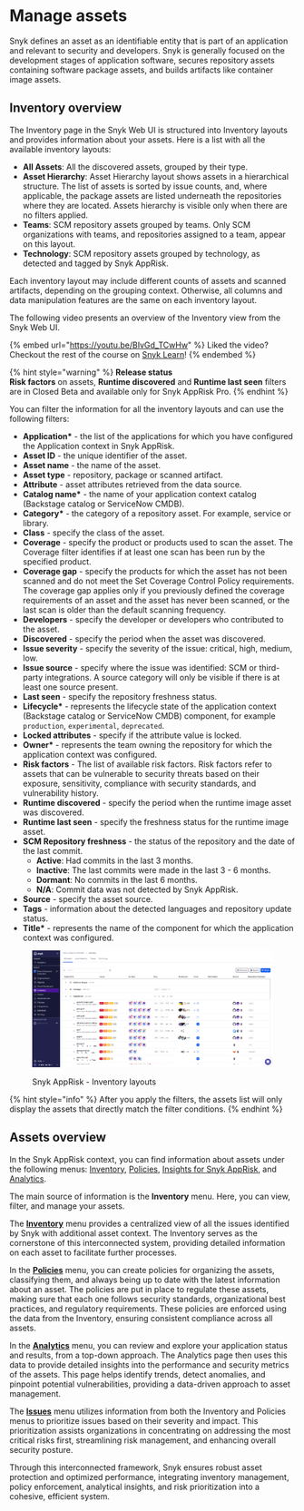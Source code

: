 # Manage assets

Snyk defines an asset as an identifiable entity that is part of an application and relevant to security and developers. Snyk is generally focused on the development stages of application software, secures repository assets containing software package assets, and builds artifacts like container image assets.

## Inventory overview

The Inventory page in the Snyk Web UI is structured into Inventory layouts and provides information about your assets. Here is a list with all the available inventory layouts:

* **All Assets**: All the discovered assets, grouped by their type.&#x20;
* **Asset Hierarchy**: Asset Hierarchy layout shows assets in a hierarchical structure. The list of assets is sorted by issue counts, and, where applicable, the package assets are listed underneath the repositories where they are located. Assets hierarchy is visible only when there are no filters applied.
* **Teams**: SCM repository assets grouped by teams. Only SCM organizations with teams, and repositories assigned to a team, appear on this layout.
* **Technology**: SCM repository assets grouped by technology, as detected and tagged by Snyk AppRisk.

Each inventory layout may include different counts of assets and scanned artifacts, depending on the grouping context. Otherwise, all columns and data manipulation features are the same on each inventory layout.

The following video presents an overview of the Inventory view from the Snyk Web UI.

{% embed url="https://youtu.be/BIvGd_TCwHw" %}
Liked the video? Checkout the rest of the course on [Snyk Learn](https://learn.snyk.io/lesson/snyk-apprisk-essentials/)!
{% endembed %}

{% hint style="warning" %}
**Release status** \
**Risk factors** on assets, **Runtime discovered** and **Runtime last seen** filters are in Closed Beta and available only for Snyk AppRisk Pro.&#x20;
{% endhint %}

You can filter the information for all the inventory layouts and can use the following filters:

* **Application\*** - the list of the applications for which you have configured the Application context in Snyk AppRisk.
* **Asset ID** - the unique identifier of the asset.
* **Asset name** - the name of the asset.
* **Asset type** - repository, package or scanned artifact.
* **Attribute** - asset attributes retrieved from the data source.
* **Catalog name\*** - the name of your application context catalog (Backstage catalog or ServiceNow CMDB).
* **Category\*** - the category of a repository asset. For example, service or library.
* **Class** - specify the class of the asset.
* **Coverage** - specify the product or products used to scan the asset. The Coverage filter identifies if at least one scan has been run by the specified product.
* **Coverage gap** - specify the products for which the asset has not been scanned and do not meet the Set Coverage Control Policy requirements. The coverage gap applies only if you previously defined the coverage requirements of an asset and the asset has never been scanned, or the last scan is older than the default scanning frequency.
* **Developers** - specify the developer or developers who contributed to the asset.
* **Discovered** - specify the period when the asset was discovered.
* **Issue severity** - specify the severity of the issue: critical, high, medium, low.
* **Issue source** - specify where the issue was identified: SCM or third-party integrations. A source category will only be visible if there is at least one source present.
* **Last seen** - specify the repository freshness status.
* **Lifecycle\*** - represents the lifecycle state of the application context (Backstage catalog or ServiceNow CMDB) component, for example `production`, `experimental`, `deprecated`.
* **Locked attributes** - specify if the attribute value is locked.
* **Owner\*** - represents the team owning the repository for which the application context was configured.
* **Risk factors** - The list of available risk factors. Risk factors refer to assets that can be vulnerable to security threats based on their exposure, sensitivity, compliance with security standards, and vulnerability history.
* **Runtime discovered** - specify the period when the runtime image asset was discovered.
* **Runtime last seen** - specify the freshness status for the runtime image asset.
* **SCM Repository freshness** - the status of the repository and the date of the last commit.
  * **Active**: Had commits in the last 3 months.
  * **Inactive**: The last commits were made in the last 3 - 6 months.
  * **Dormant**: No commits in the last 6 months.
  * **N/A**: Commit data was not detected by Snyk AppRisk.
* **Source** - specify the asset source.
* **Tags** - information about the detected languages and repository update status.
* **Title\*** - represents the name of the component for which the application context was configured.

<figure><img src="../.gitbook/assets/image (497).png" alt="Snyk AppRisk - Inventory layouts"><figcaption><p>Snyk AppRisk - Inventory layouts</p></figcaption></figure>

{% hint style="info" %}
After you apply the filters, the assets list will only display the assets that directly match the filter conditions.
{% endhint %}

## Assets overview

In the Snyk AppRisk context, you can find information about assets under the following menus: [Inventory](./), [Policies](../manage-risk/policies/assets-policies/), [Insights for Snyk AppRisk](../manage-risk/prioritize-issues-for-fixing/prioritization-for-snyk-apprisk.md), and [Analytics](../manage-risk/enterprise-analytics/aspm-analytics/application-analytics.md).&#x20;

The main source of information is the **Inventory** menu. Here, you can view, filter, and manage your assets.&#x20;

The [**Inventory**](./) menu provides a centralized view of all the issues identified by Snyk with additional asset context. The Inventory serves as the cornerstone of this interconnected system, providing detailed information on each asset to facilitate further processes.

In the [**Policies**](../manage-risk/policies/assets-policies/) menu, you can create policies for organizing the assets, classifying them, and always being up to date with the latest information about an asset. The policies are put in place to regulate these assets, making sure that each one follows security standards, organizational best practices, and regulatory requirements. These policies are enforced using the data from the Inventory, ensuring consistent compliance across all assets.

In the [**Analytics**](../manage-risk/enterprise-analytics/aspm-analytics/application-analytics.md) menu, you can review and explore your application status and results, from a top-down approach. The Analytics page then uses this data to provide detailed insights into the performance and security metrics of the assets. This page helps identify trends, detect anomalies, and pinpoint potential vulnerabilities, providing a data-driven approach to asset management.

The [**Issues**](../manage-risk/prioritize-issues-for-fixing/prioritization-for-snyk-apprisk.md) menu utilizes information from both the Inventory and Policies menus to prioritize issues based on their severity and impact. This prioritization assists organizations in concentrating on addressing the most critical risks first, streamlining risk management, and enhancing overall security posture.

Through this interconnected framework, Snyk ensures robust asset protection and optimized performance, integrating inventory management, policy enforcement, analytical insights, and risk prioritization into a cohesive, efficient system.



